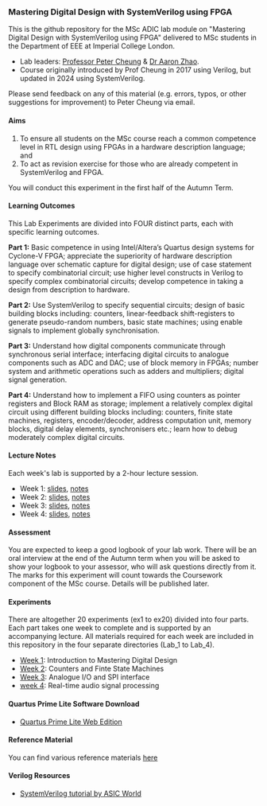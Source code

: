 ### Mastering Digital Design with SystemVerilog using FPGA

This is the github repository for the MSc ADIC lab module on "Mastering Digital Design with SystemVerilog using FPGA" delivered to MSc students in the Department of EEE at Imperial College London.

* Lab leaders: [Professor Peter Cheung](https://www.imperial.ac.uk/people/p.cheung) & [Dr Aaron Zhao](https://profiles.imperial.ac.uk/a.zhao).
* Course originally introduced by Prof Cheung in 2017 using Verilog, but updated in 2024 using SystemVerilog.

Please send feedback on any of this material (e.g. errors, typos, or other suggestions for improvement) to Peter Cheung via email. 

#### Aims

1. To ensure all students on the MSc course reach a common competence level in RTL design using FPGAs in a hardware description language; and
2. To act as revision exercise for those who are already competent in SystemVerilog and FPGA.

You will conduct this experiment in the first half of the Autumn Term. 

#### Learning Outcomes

This Lab Experiments are divided into FOUR distinct parts, each with specific learning outcomes.

**Part 1:** Basic competence in using Intel/Altera’s Quartus design systems for Cyclone-V FPGA; appreciate the superiority of hardware description language over schematic capture for digital design; use of case statement to specify combinatorial circuit; use higher level constructs in Verilog to specify complex combinatorial circuits; develop competence in taking a design from description to hardware.

**Part 2:** Use SystemVerilog to specify sequential circuits; design of basic building blocks including: counters, linear-feedback shift-registers to generate pseudo-random numbers, basic state machines; using enable signals to implement globally synchronisation.

**Part 3:** Understand how digital components communicate through synchronous serial interface; interfacing digital circuits to analogue components such as ADC and DAC; use of block memory in FPGAs; number system and arithmetic operations such as adders and multipliers; digital signal generation.

**Part 4:** Understand how to implement a FIFO using counters as pointer registers and Block RAM as storage; implement a relatively complex digital circuit using different building blocks including: counters, finite state machines, registers, encoder/decoder, address computation unit, memory blocks, digital delay elements, synchronisers etc.; learn how to debug moderately complex digital circuits.

#### Lecture Notes

Each week's lab is supported by a 2-hour lecture session.

* Week 1: [slides](./lectures/Lecture_1_slides.pdf), [notes](./lectures/Lecture_1_notes.pdf)
* Week 2: [slides](./lectures/Lecture_2_slides.pdf), [notes](./lectures/Lecture_2_notes.pdf)
* Week 3: [slides](./lectures/Lecture_3_slides.pdf), [notes](./lectures/Lecture_3_notes.pdf)
* Week 4: [slides](./lectures/Lecture_4_slides.pdf), [notes](./lectures/Lecture_4_notes.pdf)

#### Assessment

You are expected to keep a good logbook of your lab work. There will be an oral interview at the end of the Autumn term when you will be asked to show your logbook to your assessor, who will ask questions directly from it. The marks for this experiment will count towards the Coursework component of the MSc course.  Details will be published later.

#### Experiments

 There are altogether 20 experiments (ex1 to ex20) divided into four parts. Each part takes one week to complete and is supported by an accompanying lecture.  All materials required for each week are included in this repository in the four separate directories (Lab_1 to Lab_4).

* [Week 1](./Lab_1): Introduction to Mastering Digital Design
* [Week 2](./Lab_2): Counters and Finte State Machines
* [Week 3](./Lab_3): Analogue I/O and SPI interface
* [week 4](./Lab_4): Real-time audio signal processing

#### Quartus Prime Lite Software Download

* [Quartus Prime Lite Web Edition](https://www.intel.com/content/www/us/en/software-kit/660907/intel-quartus-prime-lite-edition-design-software-version-20-1-1-for-windows.html)

#### Reference Material

You can find various reference materials [here](./reference_material/)

#### Verilog Resources

* [SystemVerilog tutorial by ASIC World](https://www.asic-world.com/systemverilog/tutorial.html)

